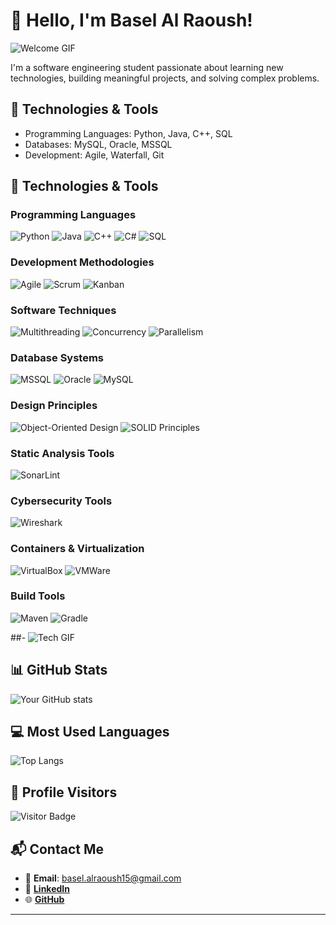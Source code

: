 # 👋 Hello, I'm Basel Al Raoush!

![Welcome GIF](https://media.giphy.com/media/8PyTvI5EOu9LbAm8uS/giphy.gif)

I'm a software engineering student passionate about learning new technologies, building meaningful projects, and solving complex problems.



## 🔧 Technologies & Tools
- Programming Languages: Python, Java, C++, SQL
- Databases: MySQL, Oracle, MSSQL
- Development: Agile, Waterfall, Git

## 🔧 Technologies & Tools

### Programming Languages
![Python](https://img.shields.io/badge/-Python-333?style=flat&logo=python)
![Java](https://img.shields.io/badge/-Java-333?style=flat&logo=java)
![C++](https://img.shields.io/badge/-C++-333?style=flat&logo=c%2B%2B&logoColor=00599C)
![C#](https://img.shields.io/badge/-C%23-333?style=flat&logo=c-sharp)
![SQL](https://img.shields.io/badge/-SQL-333?style=flat&logo=MySQL)

### Development Methodologies
![Agile](https://img.shields.io/badge/-Agile-333?style=flat&logo=agile)
![Scrum](https://img.shields.io/badge/-Scrum-333?style=flat&logo=scrumalliance)
![Kanban](https://img.shields.io/badge/-Kanban-333?style=flat&logo=kanban)

### Software Techniques
![Multithreading](https://img.shields.io/badge/-Multithreading-333?style=flat&logo=linux)
![Concurrency](https://img.shields.io/badge/-Concurrency-333?style=flat&logo=java)
![Parallelism](https://img.shields.io/badge/-Parallelism-333?style=flat&logo=parallel)

### Database Systems
![MSSQL](https://img.shields.io/badge/-MSSQL-333?style=flat&logo=microsoft-sql-server)
![Oracle](https://img.shields.io/badge/-Oracle-333?style=flat&logo=oracle)
![MySQL](https://img.shields.io/badge/-MySQL-333?style=flat&logo=mysql)

### Design Principles
![Object-Oriented Design](https://img.shields.io/badge/-Object%20Oriented%20Design-333?style=flat&logo=design)
![SOLID Principles](https://img.shields.io/badge/-SOLID%20Principles-333?style=flat&logo=design)

### Static Analysis Tools
![SonarLint](https://img.shields.io/badge/-SonarLint-333?style=flat&logo=sonarlint)

### Cybersecurity Tools
![Wireshark](https://img.shields.io/badge/-Wireshark-333?style=flat&logo=wireshark)

### Containers & Virtualization
![VirtualBox](https://img.shields.io/badge/-VirtualBox-333?style=flat&logo=virtualbox)
![VMWare](https://img.shields.io/badge/-VMWare-333?style=flat&logo=vmware)

### Build Tools
![Maven](https://img.shields.io/badge/-Maven-333?style=flat&logo=apache-maven)
![Gradle](https://img.shields.io/badge/-Gradle-333?style=flat&logo=gradle)

##- ![Tech GIF](https://media.giphy.com/media/bGgsc5mWoryfgKBx1u/giphy.gif)


## 📊 GitHub Stats
![Your GitHub stats](https://github-readme-stats.vercel.app/api?username=Al-RaoushBasel&show_icons=true&theme=radical)

## 💻 Most Used Languages
![Top Langs](https://github-readme-stats.vercel.app/api/top-langs/?username=Al-RaoushBasel&layout=compact&theme=radical)

## 👀 Profile Visitors
![Visitor Badge](https://visitor-badge.glitch.me/badge?page_id=Al-RaoushBasel)


## 📬 Contact Me

- 📧 **Email**: [basel.alraoush15@gmail.com](mailto:basel.alraoush15@gmail.com)
- 💼 **[LinkedIn](https://www.linkedin.com/in/basel-al-raoush-72b002291)**
- 🌐 **[GitHub](https://github.com/Al-RaoushBasel)**

---






<!---
Al-RaoushBasel/Al-RaoushBasel is a ✨ special ✨ repository because its `README.md` (this file) appears on your GitHub profile.
You can click the Preview link to take a look at your changes.
--->
